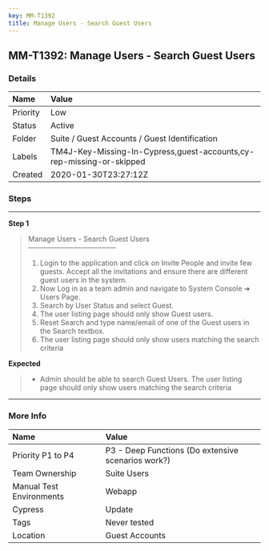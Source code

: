 ```yaml
---
key: MM-T1392
title: Manage Users - Search Guest Users
---
```


## MM-T1392: Manage Users - Search Guest Users

### Details

| Name     | Value                                                                |
| :------- | :------------------------------------------------------------------- |
| Priority | Low                                                                  |
| Status   | Active                                                               |
| Folder   | Suite / Guest Accounts / Guest Identification                        |
| Labels   | TM4J-Key-Missing-In-Cypress,guest-accounts,cy-rep-missing-or-skipped |
| Created  | 2020-01-30T23:27:12Z                                                 |

### Steps

<hr/>

**Step 1**

> <article>Manage Users - Search Guest Users<br>–––––––––––––––––––––––––<ol><li>Login to the application and click on Invite People and invite few guests. Accept all the invitations and ensure there are different guest users in the system.</li><li>Now Log in as a team admin and navigate to System Console ➜ Users Page.</li><li>Search by User Status and select Guest.</li><li>The user listing page should only show Guest users.</li><li>Reset Search and type name/email of one of the Guest users in the Search textbox.</li><li>The user listing page should only show users matching the search criteria</li></ol></article>

**Expected**

> <article><ul><li>Admin should be able to search Guest Users. The user listing page should only show users matching the search criteria</li></ul></article>

<hr/>

### More Info

| Name                     | Value                                              |
| :----------------------- | :------------------------------------------------- |
| Priority P1 to P4        | P3 - Deep Functions (Do extensive scenarios work?) |
| Team Ownership           | Suite Users                                        |
| Manual Test Environments | Webapp                                             |
| Cypress                  | Update                                             |
| Tags                     | Never tested                                       |
| Location                 | Guest Accounts                                     |
